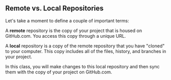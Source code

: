 [//]: # "This is used in both the CLI and Desktop course"

## Remote vs. Local Repositories

Let's take a moment to define a couple of important terms:

A **remote** repository is the copy of your project that is housed on GitHub.com. You access this copy through a unique URL.

A **local** repository is a copy of the remote repository that you have "cloned" to your computer. This copy includes all of the files, history, and branches in your project.

In this class, you will make changes to this local repository and then sync them with the copy of your project on GitHub.com.
